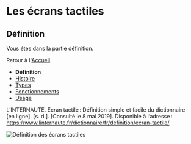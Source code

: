 # Les écrans tactiles
## Définition
Vous étes dans la partie définition. 

Retour à l'[Accueil](tactiles.md).

- **Définition**
- [Histoire](histoire.md)
- [Types](types.md)
- [Fonctionnements](fonctionnement.md)
- [Usage](usage.md)


L’INTERNAUTE. Ecran tactile : Définition simple et facile du dictionnaire [en ligne]. [s. d.]. [Consulté le 8 mai 2019]. Disponible à l’adresse : https://www.linternaute.fr/dictionnaire/fr/definition/ecran-tactile/

![Définition des écrans tactiles](https://user-images.githubusercontent.com/50197114/58384446-db973600-7fe1-11e9-8f39-97128c36b9ad.png)
